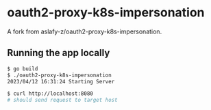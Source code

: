 # oauth2-proxy-k8s-impersonation

 A fork from aslafy-z/oauth2-proxy-k8s-impersonation.

## Running the app locally

```bash
$ go build
$ ./oauth2-proxy-k8s-impersonation
2023/04/12 16:31:24 Starting Server
```

```bash
$ curl http://localhost:8080
# should send request to target host
```

